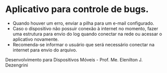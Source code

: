 # Aplicativo para controle de bugs.

- Quando houver um erro, enviar a pilha para um e-mail configurado.
- Caso o dispositivo não possuir conexão à internet no momento, fazer uma estrutura para envio do log quando conectar na rede ou acessar o aplicativo novamente.
- Recomenda-se informar o usuário que será necessário conectar na internet para envio do arquivo.

Desenvolvimento para Dispositivos Móveis - Prof. Me. Elenilton J. Dezengrini
